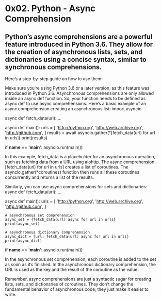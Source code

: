 # 0x02. Python - Async Comprehension

## Python’s async comprehensions are a powerful feature introduced in Python 3.6. They allow for the creation of asynchronous lists, sets, and dictionaries using a concise syntax, similar to synchronous comprehensions.

Here’s a step-by-step guide on how to use them:

Make sure you’re using Python 3.6 or a later version, as this feature was introduced in Python 3.6.
Asynchronous comprehensions are only allowed inside an async def function. So, your function needs to be defined as async def to use async comprehensions.
Here’s a basic example of an async comprehension creating an asynchronous list:
import asyncio

async def fetch_data(url):
    ...

async def main():
    urls = [
        'http://python.org',
        'http://web.archive.org',
        'http://github.com',
    ]
    results = await asyncio.gather(*[fetch_data(url) for url in urls])
    print(results)

if __name__ == '__main__':
    asyncio.run(main())

In this example, fetch_data is a placeholder for an asynchronous operation, such as fetching data from a URL using aiohttp. The async comprehension [fetch_data(url) for url in urls] creates a list of coroutines. The asyncio.gather(*coroutines) function then runs all these coroutines concurrently and returns a list of the results.

Similarly, you can use async comprehensions for sets and dictionaries:
async def fetch_data(url):
    ...

async def main():
    urls = [
        'http://python.org',
        'http://web.archive.org',
        'http://github.com',
    ]

    # asynchronous set comprehension
    async_set = {fetch_data(url) async for url in urls}
    print(async_set)

    # asynchronous dictionary comprehension
    async_dict = {url: fetch_data(url) async for url in urls}
    print(async_dict)

if __name__ == '__main__':
    asyncio.run(main())

In the asynchronous set comprehension, each coroutine is added to the set as soon as it’s finished. In the asynchronous dictionary comprehension, the URL is used as the key and the result of the coroutine as the value.

Remember, async comprehensions are just a syntactic sugar for creating lists, sets, and dictionaries of coroutines. They don’t change the fundamental behavior of asynchronous code; they just make it easier to write.
